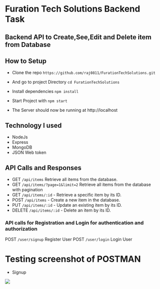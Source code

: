 # Furation Tech Solutions Backend Task

## Backend API to Create,See,Edit and Delete item from Database

## How to Setup
- Clone the repo
    `https://github.com/raj0811/FurationTechSolutions.git`
- And go to project Directory `cd FurationTechSolutions`

- Install dependencies `npm install`
- Start Project with `npm start`
- The Server should now be running at http://localhost

## Technology I used
- NodeJs
- Express
- MongoDB
- JSON Web token

## API Calls and Responses

- GET `/api/items` Retrieve all items from the database.
- GET `/api/items/?page=1&limit=2`  Retrieve all items from the database with pagination
- GET `/api/items/:id` - Retrieve a specific item by its ID.
- POST `/api/items` - Create a new item in the database.
- PUT `/api/items/:id` - Update an existing item by its ID.
- DELETE `/api/items/:id` - Delete an item by its ID.

### API calls for Registration and Login for authentication and authorization

POST `/user/signup` Register User
POST `/user/login` Login User


# Testing screenshot of POSTMAN

- Signup <br>
<img src='https://i.ibb.co/9y5GwgB/signup.png'>



